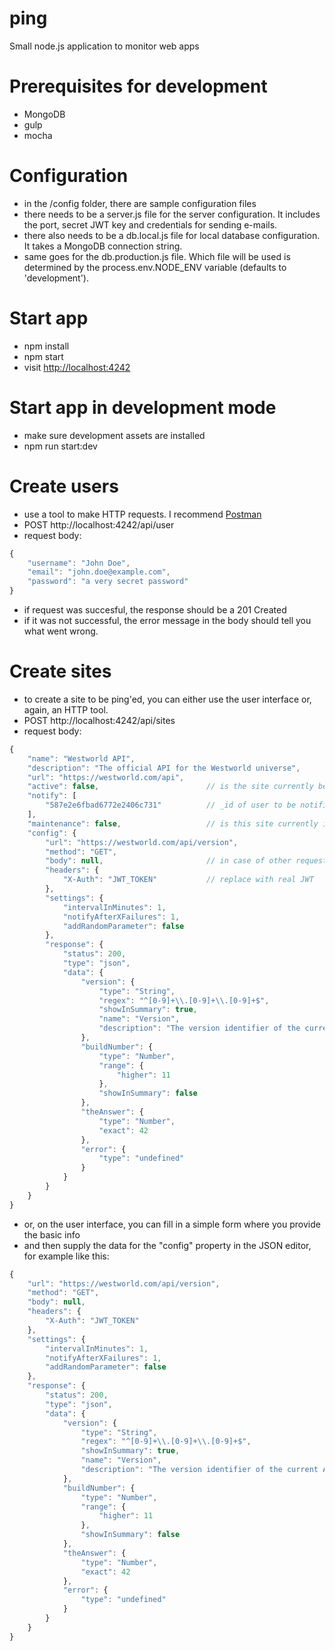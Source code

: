# ping
Small node.js application to monitor web apps

# Prerequisites for development
- MongoDB
- gulp
- mocha

# Configuration
- in the /config folder, there are sample configuration files
- there needs to be a server.js file for the server configuration. It includes the port, secret JWT key and credentials for sending e-mails.
- there also needs to be a db.local.js file for local database configuration. It takes a MongoDB connection string.
- same goes for the db.production.js file. Which file will be used is determined by the process.env.NODE_ENV variable (defaults to 'development').

# Start app
- npm install
- npm start
- visit <http://localhost:4242>

# Start app in development mode
- make sure development assets are installed
- npm run start:dev

# Create users
- use a tool to make HTTP requests. I recommend [Postman](https://www.getpostman.com/)
- POST http://localhost:4242/api/user
- request body:
```javascript
{
    "username": "John Doe",
    "email": "john.doe@example.com",
    "password": "a very secret password"
}
```
- if request was succesful, the response should be a 201 Created
- if it was not successful, the error message in the body should tell you what went wrong.

# Create sites
- to create a site to be ping'ed, you can either use the user interface or, again, an HTTP tool.
- POST http://localhost:4242/api/sites
- request body:
```javascript
{
	"name": "Westworld API",
	"description": "The official API for the Westworld universe",
	"url": "https://westworld.com/api",
	"active": false,                        // is the site currently being monitored
	"notify": [
		"587e2e6fbad6772e2406c731"          // _id of user to be notified
	],
	"maintenance": false,                   // is this site currently in maintenance mode (meaning no checks will be performed, but goes against uptime statistics of site)
	"config": {
		"url": "https://westworld.com/api/version",
		"method": "GET",
		"body": null,                       // in case of other request methods, it is possible to use 'body'
		"headers": {
		    "X-Auth": "JWT_TOKEN"           // replace with real JWT
		},
		"settings": {
			"intervalInMinutes": 1,
			"notifyAfterXFailures": 1,
			"addRandomParameter": false
		},
		"response": {
			"status": 200,
			"type": "json",
			"data": {
				"version": {
					"type": "String",
					"regex": "^[0-9]+\\.[0-9]+\\.[0-9]+$",
					"showInSummary": true,
					"name": "Version",
					"description": "The version identifier of the current API build"
				},
				"buildNumber": {
					"type": "Number",
					"range": {
						"higher": 11
					},
					"showInSummary": false
				},
				"theAnswer": {
				    "type": "Number",
				    "exact": 42
				},
				"error": {
					"type": "undefined"
				}
			}
		}
	}
}
```
- or, on the user interface, you can fill in a simple form where you provide the basic info
- and then supply the data for the "config" property in the JSON editor, for example like this:
```javascript
{
    "url": "https://westworld.com/api/version",
    "method": "GET",
    "body": null,
    "headers": {
        "X-Auth": "JWT_TOKEN"
    },
    "settings": {
        "intervalInMinutes": 1,
        "notifyAfterXFailures": 1,
        "addRandomParameter": false
    },
    "response": {
        "status": 200,
        "type": "json",
        "data": {
            "version": {
                "type": "String",
                "regex": "^[0-9]+\\.[0-9]+\\.[0-9]+$",
                "showInSummary": true,
                "name": "Version",
                "description": "The version identifier of the current API build"
            },
            "buildNumber": {
                "type": "Number",
                "range": {
                    "higher": 11
                },
                "showInSummary": false
            },
            "theAnswer": {
                "type": "Number",
                "exact": 42
            },
            "error": {
                "type": "undefined"
            }
        }
    }
}
```